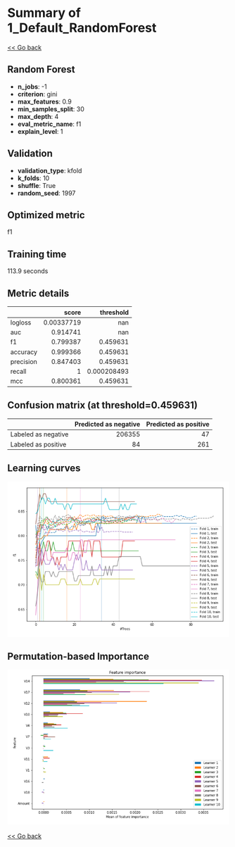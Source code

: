# Summary of 1_Default_RandomForest

[<< Go back](../README.md)


## Random Forest
- **n_jobs**: -1
- **criterion**: gini
- **max_features**: 0.9
- **min_samples_split**: 30
- **max_depth**: 4
- **eval_metric_name**: f1
- **explain_level**: 1

## Validation
 - **validation_type**: kfold
 - **k_folds**: 10
 - **shuffle**: True
 - **random_seed**: 1997

## Optimized metric
f1

## Training time

113.9 seconds

## Metric details
|           |      score |     threshold |
|:----------|-----------:|--------------:|
| logloss   | 0.00337719 | nan           |
| auc       | 0.914741   | nan           |
| f1        | 0.799387   |   0.459631    |
| accuracy  | 0.999366   |   0.459631    |
| precision | 0.847403   |   0.459631    |
| recall    | 1          |   0.000208493 |
| mcc       | 0.800361   |   0.459631    |


## Confusion matrix (at threshold=0.459631)
|                     |   Predicted as negative |   Predicted as positive |
|:--------------------|------------------------:|------------------------:|
| Labeled as negative |                  206355 |                      47 |
| Labeled as positive |                      84 |                     261 |

## Learning curves
![Learning curves](learning_curves.png)

## Permutation-based Importance
![Permutation-based Importance](permutation_importance.png)

[<< Go back](../README.md)
